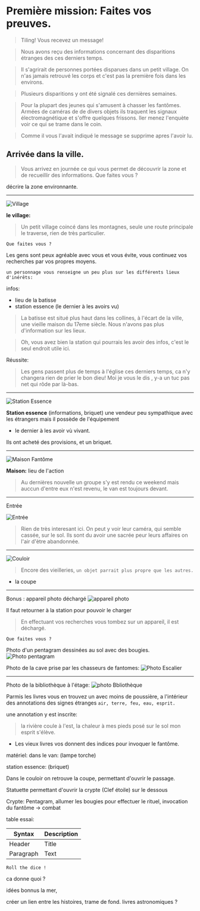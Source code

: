 # Première mission: Faites vos preuves.

> Tiling! Vous recevez un message!

> Nous avons reçu des informations concernant des disparitions étranges des ces derniers temps.

<!-- > Il s'agrirait d'une maison hantée où des évenements mystérieux s'y passerait la nuit. -->

> Il s'agrirait de personnes portées disparues dans un petit village. On n'as jamais retrouvé les corps et c'est pas la première fois dans les environs.

> Plusieurs disparitions y ont été signalé ces dernières semaines.

> Pour la plupart des jeunes qui s'amusent à chasser les fantômes.
> Armées de caméras de de divers objets ils traquent les signaux électromagnétique et s'offre quelques frissons.
> ller menez l'enquète voir ce qui se trame dans le coin.

> Comme il vous l'avait indiqué le message se supprime apres l'avoir lu.

## Arrivée dans la ville.

> Vous arrivez en journée ce qui vous permet de découvrir la zone et de recueillir des informations.
> Que faites vous ?

décrire la zone environnante.

---

![Village](/assets/images/village.jpg)

**le village:**

> Un petit village coincé dans les montagnes, seule une route principale le traverse, rien de très particulier.

`Que faites vous ?`

Les gens sont peux agréable avec vous et vous évite, vous continuez vos recherches par vos propres moyens.

`un personnage vous renseigne un peu plus sur les différents lieux d'inérêts:`

infos:

- lieu de la batisse
- station essence (le dernier à les avoirs vu)

> La batisse est situé plus haut dans les collines, à l'écart de la ville, une vieille maison du 17eme siècle.
> Nous n'avons pas plus d'information sur les lieux.

> Oh, vous avez bien la station qui pourrais les avoir des infos, c'est le seul endroit utile ici.

Réussite:

> Les gens passent plus de temps à l'église ces derniers temps, ca n'y changera rien de prier le bon dieu! Moi je vous le dis , y-a un tuc pas net qui rôde par là-bas.

---

![Station Essence](/assets/images/station-service.jpg)

**Station essence** (informations, briquet) une vendeur peu sympathique avec les étrangers mais il possède de l'équipement

- le dernier à les avoir vù vivant.

Ils ont acheté des provisions, et un briquet.

---

![Maison Fantôme](/assets/images/maisonfantome.jpg)

**Maison:** lieu de l'action

> Au dernières nouvelle un groupe s'y est rendu ce weekend mais auccun d'entre eux n'est revenu, le van est toujours devant.

---

Entrée

![Entrée](/assets/images/entreemaison.jpg)

> Rien de très interesant ici. On peut y voir leur caméra, qui semble cassée, sur le sol. Ils sont du avoir une sacrée peur leurs affaires on l'air d'ètre abandonnée.

---

![Couloir](/assets/images/interieurmaison.jpg)

> Encore des vieilleries, `un objet parrait plus propre que les autres.`

- la coupe

---

Bonus : appareil photo déchargé
![appareil photo](/assets/images/appareilphoto.jpg)

Il faut retourner à la station pour pouvoir le charger

> En effectuant vos recherches vous tombez sur un appareil, il est déchargé.

`Que faites vous ?`

Photo d'un pentagram dessinées au sol avec des bougies.
![Photo pentagram](/assets/images/photopentagram.jpg)

Photo de la cave prise par les chasseurs de fantomes:
![Photo Escalier](/assets/images/escaliers.jpg)

---

Photo de la bibliothèque à l'étage:
![photo Bbliothèque](/assets/images/bibliotheque.jpg)

Parmis les livres vous en trouvez un avec moins de poussière, a l'intérieur des annotations des signes étranges `air, terre, feu, eau, esprit.`

une annotation y est inscrite:

> la rivière coule à l'est, la chaleur à mes pieds posé sur le sol mon esprit s'élève.

- Les vieux livres vos donnent des indices pour invoquer le fantôme.

matériel:
dans le van: (lampe torche)

station essence: (briquet)

Dans le couloir on retrouve la coupe, permettant d'ouvrir le passage.

Statuette permettant d'ouvrir la crypte (Clef étoile) sur le dessous

Crypte:
Pentagram, allumer les bougies pour effectuer le rituel, invocation du fantôme -> combat

table essai:

| Syntax    | Description |
| --------- | ----------- |
| Header    | Title       |
| Paragraph | Text        |

`Roll the dice !`

ca donne quoi ?

idées bonnus la mer,

créer un lien entre les histoires, trame de fond.
livres astronomiques ?
